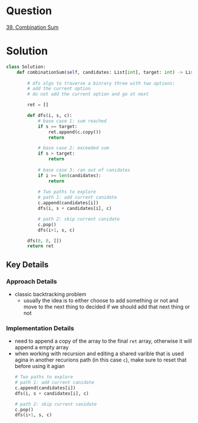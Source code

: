# Question
[39. Combination Sum](https://leetcode.com/problems/combination-sum/)
# Solution
```python
class Solution:
    def combinationSum(self, candidates: List[int], target: int) -> List[List[int]]:
        
        # dfs algo to traverse a binrary three with two options:
        # add the current option
        # do not add the current option and go ot next

        ret = []

        def dfs(i, s, c):
            # base case 1: sum reached
            if s == target:
                ret.append(c.copy())
                return

            # base case 2: exceeded sum
            if s > target:
                return
            
            # base case 3: ran out of canidates
            if i >= len(candidates):
                return
            
            # Two paths to explore
            # path 1: add current canidate
            c.append(candidates[i])
            dfs(i, s + candidates[i], c)

            # path 2: skip current canidate 
            c.pop()
            dfs(i+1, s, c)

        dfs(0, 0, [])
        return ret
```
## Key Details
### Approach Details
- classic backtracking problem
	- usually the idea is to either choose to add something or not and move to the next thing to decided if we should add that next thing or not
### Implementation Details
- need to append a copy of the array to the final `ret` array, otherwise it will append a empty array
- when working with recursion and editing a shared varible that is used agina in another recurions path (in this case `c`), make sure to reset that before using it agian
	```python
	# Two paths to explore
	# path 1: add current canidate
	c.append(candidates[i])
	dfs(i, s + candidates[i], c)

	# path 2: skip current canidate 
	c.pop()
	dfs(i+1, s, c)
```